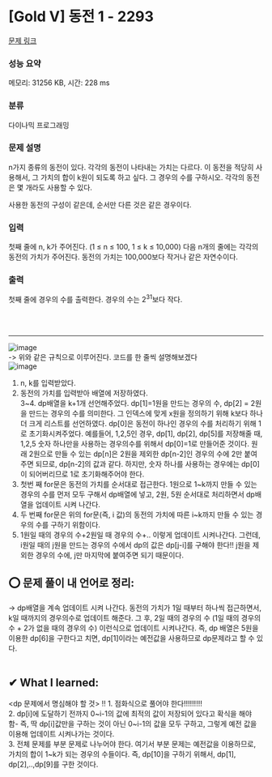 # [Gold V] 동전 1 - 2293 

[문제 링크](https://www.acmicpc.net/problem/2293) 

### 성능 요약

메모리: 31256 KB, 시간: 228 ms

### 분류

다이나믹 프로그래밍

### 문제 설명

<p>n가지 종류의 동전이 있다. 각각의 동전이 나타내는 가치는 다르다. 이 동전을 적당히 사용해서, 그 가치의 합이 k원이 되도록 하고 싶다. 그 경우의 수를 구하시오. 각각의 동전은 몇 개라도 사용할 수 있다.</p>

<p>사용한 동전의 구성이 같은데, 순서만 다른 것은 같은 경우이다.</p>

### 입력 

 <p>첫째 줄에 n, k가 주어진다. (1 ≤ n ≤ 100, 1 ≤ k ≤ 10,000) 다음 n개의 줄에는 각각의 동전의 가치가 주어진다. 동전의 가치는 100,000보다 작거나 같은 자연수이다.</p>

### 출력 

 <p>첫째 줄에 경우의 수를 출력한다. 경우의 수는 2<sup>31</sup>보다 작다.</p>  <br><br>
 
 

<hr>

![image](https://user-images.githubusercontent.com/70849122/230826110-75d1b237-f633-4167-a038-c0cc4e360790.png) <br>
-> 위와 같은 규칙으로 이루어진다. 코드를 한 줄씩 설명해보겠다 <br>
![image](https://user-images.githubusercontent.com/70849122/230827442-afa1be65-1691-44b5-82aa-41784a0eefcb.png) <br>
1. n, k를 입력받았다.<br>
2. 동전의 가치를 입력받아 배열에 저장하였다.<br>
3~4. dp배열을 k+1개 선언해주었다. dp[1]=1원을 만드는 경우의 수, dp[2] = 2원을 만드는 경우의 수를 의미한다. 그 인덱스에 맞게 x원을 정의하기 위해 k보다 하나 더 크게 리스트를 선언하였다. dp[0]은 동전이 하나인 경우의 수를 처리하기 위해 1로 초기화시켜주었다. 예를들어, 1,2,5인 경우, dp[1], dp[2], dp[5]를 저장해줄 때, 1,2,5 숫자 하나만을 사용하는 경우의수를 위해서 dp[0]=1로 만들어준 것이다. 원래 2원으로 만들 수 있는 dp[n]은 2원을 제외한 dp[n-2]인 경우의 수에 2만 붙여주면 되므로, dp[n-2]의 값과 같다. 하지만, 숫자 하나를 사용하는 경우에는 dp[0]이 되어버리므로 1로 초기화해주어야 한다. <br>
5. 첫번 째 for문은 동전의 가치를 순서대로 접근한다. 1원으로 1~k까지 만들 수 있는 경우의 수를 먼저 모두 구해서 dp배열에 넣고, 2원, 5원 순서대로 처리하면서 dp배열을 업데이트 시켜 나간다. <br>
6. 두 번째 for문은 위의 for문(즉, i 값)의 동전의 가치에 따른 i~k까지 만들 수 있는 경우의 수를 구하기 위함이다. <br>
7. 1원일 때의 경우의 수+2원일 때 경우의 수+.. 이렇게 업데이트 시켜나간다. 그런데, i원일 때의 j원을 만드는 경우의 수에서 dp의 값은 dp[j-i]를 구해야 한다!! j원을 제외한 경우의 수에, j만 마지막에 붙여주면 되기 때문이다. <br>


## ⭕ 문제 풀이 내 언어로 정리: <br>
-> dp배열을 계속 업데이트 시켜 나간다. 동전의 가치가 1일 때부터 하나씩 접근하면서, k일 때까지의 경우의수로 업데이트 해준다. 그 후, 2일 때의 경우의 수 (1일 때의 경우의 수 + 2가 없을 때의 경우의 수) 이런식으로 업데이트 시켜나간다. 즉, dp 배열은 5원을 이용한 dp[6]을 구한다고 치면, dp[1]이라는 예전값을 사용하므로 dp문제라고 할 수 있다.<br><br>

## ✔ What I learned: <br>
<dp 문제에서 명심해야 할 것>
‼ 1. 점화식으로 풀어야 한다!!!!!!!!! <br>
2. dp[i]에 도달하기 전까지 0~i-1의 값에 최적의 값이 저장되어 있다고 확식을 해야 함- 즉, 딱 dp[i]값만을 구하는 것이 아닌 0~i-1의 값을 모두 구하고, 그렇게 예전 값을 이용해 업데이트 시켜나가는 것이다. <br>
3. 전체 문제를 부분 문제로 나누어야 한다. 여기서 부분 문제는 예전값을 이용하므로, 가치의 합이 1~k가 되는 경우의 수들이다. 즉, dp[10]을 구하기 위해서, dp[1], dp[2],..,dp[9]를 구한 것이다.   <br>

